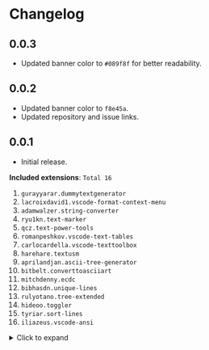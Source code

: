 # Changelog

## 0.0.3

- Updated banner color to `#089f8f` for better readability.

## 0.0.2

- Updated banner color to `f8e45a`.
- Updated repository and issue links.

## 0.0.1

- Initial release.

**Included extensions**: `Total 16`

1. `gurayyarar.dummytextgenerator`
2. `lacroixdavid1.vscode-format-context-menu`
3. `adamwalzer.string-converter`
4. `ryu1kn.text-marker`
5. `qcz.text-power-tools`
6. `romanpeshkov.vscode-text-tables`
7. `carlocardella.vscode-texttoolbox`
8. `harehare.textusm`
9. `aprilandjan.ascii-tree-generator`
10. `bitbelt.converttoasciiart`
11. `mitchdenny.ecdc`
12. `bibhasdn.unique-lines`
13. `rulyotano.tree-extended`
14. `hideoo.toggler`
15. `tyriar.sort-lines`
16. `iliazeus.vscode-ansi`

<details>
<summary>Click to expand</summary>
<p>

```sh
gurayyarar.dummytextgenerator,
lacroixdavid1.vscode-format-context-menu,
adamwalzer.string-converter,
ryu1kn.text-marker,
qcz.text-power-tools,
romanpeshkov.vscode-text-tables,
carlocardella.vscode-texttoolbox,
harehare.textusm,
aprilandjan.ascii-tree-generator,
bitbelt.converttoasciiart,
mitchdenny.ecdc,
bibhasdn.unique-lines,
rulyotano.tree-extended,
hideoo.toggler,
tyriar.sort-lines,
iliazeus.vscode-ansi
```

</p>
</details>
